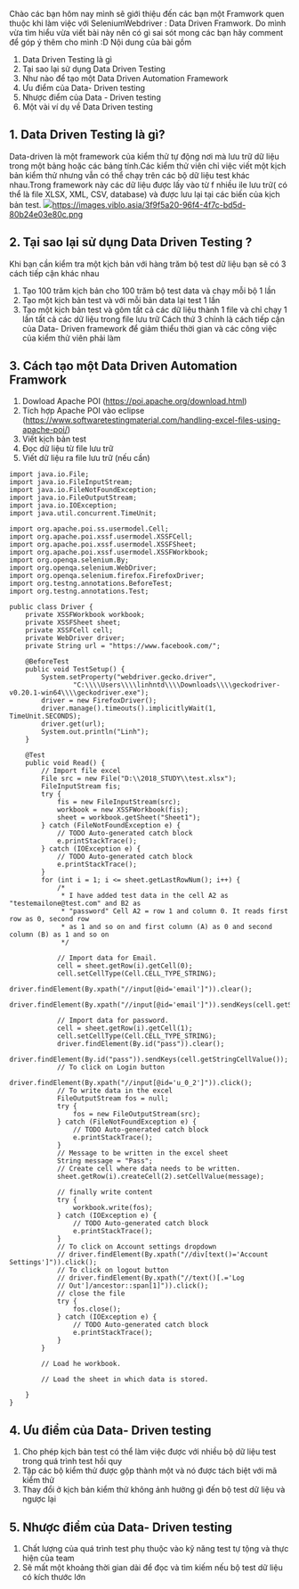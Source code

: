 Chào các bạn hôm nay mình sẽ giới thiệu đến các bạn một Framwork quen thuộc khi làm việc với SeleniumWebdriver : Data Driven Framwork. Do mình vừa tìm hiểu vừa viết bài này nên có gì sai sót mong các bạn hãy comment để góp ý thêm cho mình :D
Nội dung của bài gồm
1. Data Driven Testing là gì
2. Tại sao lại sử dụng Data Driven Testing
3. Như nào để tạo một Data Driven Automation Framework
4. Ưu  điểm của Data- Driven testing 
5. Nhược điểm của Data - Driven testing
6. Một vài ví dụ về Data Driven testing

## 1. Data Driven Testing là gì?
Data-driven là một framework của kiểm thử tự động nơi mà lưu trữ dữ liệu trong một bảng hoặc các bảng tính.Các kiểm thử viên chỉ việc viết một kịch bản kiểm thử nhưng vẫn có thể chạy trên các bộ dữ liệu test khác nhau.Trong framework này các dữ liệu được lấy vào từ f nhiều ile lưu trữ( có thể là file XLSX, XML, CSV, database) và được lưu lại tại các biến của kịch bản test.
![](https://images.viblo.asia/3f9f5a20-96f4-4f7c-bd5d-80b24e03e80c.png)https://images.viblo.asia/3f9f5a20-96f4-4f7c-bd5d-80b24e03e80c.png
## 2. Tại sao lại sử dụng Data Driven Testing ?
Khi bạn cần kiểm tra một kịch bản với hàng trăm bộ test dữ liệu bạn sẽ có 3 cách tiếp cận khác nhau
1. Tạo 100 trăm kịch bản cho 100 trăm bộ test data và chạy mỗi bộ 1 lần
2. Tạo một kịch bản test và với mỗi bản data lại test 1 lần
3.  Tạo một kịch bản test và gôm tất cả các dữ liệu thành 1 file và chỉ chạy 1 lần tất cả các dữ liệu trong file lưu trữ
Cách thứ 3 chính là cách tiếp cận của Data- Driven framework để giảm thiểu thời gian và các công việc của kiểm thử viên phải làm 
## 3. Cách tạo một Data Driven Automation Framwork
1. Dowload Apache POI (https://poi.apache.org/download.html)
2. Tích hợp Apache POI vào eclipse (https://www.softwaretestingmaterial.com/handling-excel-files-using-apache-poi/)
3. Viết kịch bản test
4. Đọc dữ liệu từ file lưu trữ 
5. Viết dữ liệu ra file lưu trữ (nếu cần)
```
import java.io.File;
import java.io.FileInputStream;
import java.io.FileNotFoundException;
import java.io.FileOutputStream;
import java.io.IOException;
import java.util.concurrent.TimeUnit;

import org.apache.poi.ss.usermodel.Cell;
import org.apache.poi.xssf.usermodel.XSSFCell;
import org.apache.poi.xssf.usermodel.XSSFSheet;
import org.apache.poi.xssf.usermodel.XSSFWorkbook;
import org.openqa.selenium.By;
import org.openqa.selenium.WebDriver;
import org.openqa.selenium.firefox.FirefoxDriver;
import org.testng.annotations.BeforeTest;
import org.testng.annotations.Test;

public class Driver {
	private XSSFWorkbook workbook;
	private XSSFSheet sheet;
	private XSSFCell cell;
	private WebDriver driver;
	private String url = "https://www.facebook.com/";

	@BeforeTest
	public void TestSetup() {
		System.setProperty("webdriver.gecko.driver",
				"C:\\\\Users\\\\linhntd\\\\Downloads\\\\geckodriver-v0.20.1-win64\\\\geckodriver.exe");
		driver = new FirefoxDriver();
		driver.manage().timeouts().implicitlyWait(1, TimeUnit.SECONDS);
		driver.get(url);
		System.out.println("Linh");
	}

	@Test
	public void Read() {
		// Import file excel
		File src = new File("D:\\2018_STUDY\\test.xlsx");
		FileInputStream fis;
		try {
			fis = new FileInputStream(src);
			workbook = new XSSFWorkbook(fis);
			sheet = workbook.getSheet("Sheet1");
		} catch (FileNotFoundException e) {
			// TODO Auto-generated catch block
			e.printStackTrace();
		} catch (IOException e) {
			// TODO Auto-generated catch block
			e.printStackTrace();
		}
		for (int i = 1; i <= sheet.getLastRowNum(); i++) {
			/*
			 * I have added test data in the cell A2 as "testemailone@test.com" and B2 as
			 * "password" Cell A2 = row 1 and column 0. It reads first row as 0, second row
			 * as 1 and so on and first column (A) as 0 and second column (B) as 1 and so on
			 */

			// Import data for Email.
			cell = sheet.getRow(i).getCell(0);
			cell.setCellType(Cell.CELL_TYPE_STRING);
			driver.findElement(By.xpath("//input[@id='email']")).clear();
			driver.findElement(By.xpath("//input[@id='email']")).sendKeys(cell.getStringCellValue());

			// Import data for password.
			cell = sheet.getRow(i).getCell(1);
			cell.setCellType(Cell.CELL_TYPE_STRING);
			driver.findElement(By.id("pass")).clear();
			driver.findElement(By.id("pass")).sendKeys(cell.getStringCellValue());
			// To click on Login button
			driver.findElement(By.xpath("//input[@id='u_0_2']")).click();
			// To write data in the excel
			FileOutputStream fos = null;
			try {
				fos = new FileOutputStream(src);
			} catch (FileNotFoundException e) {
				// TODO Auto-generated catch block
				e.printStackTrace();
			}
			// Message to be written in the excel sheet
			String message = "Pass";
			// Create cell where data needs to be written.
			sheet.getRow(i).createCell(2).setCellValue(message);

			// finally write content
			try {
				workbook.write(fos);
			} catch (IOException e) {
				// TODO Auto-generated catch block
				e.printStackTrace();
			}
			// To click on Account settings dropdown
			// driver.findElement(By.xpath("//div[text()='Account Settings']")).click();
			// To click on logout button
			// driver.findElement(By.xpath("//text()[.='Log
			// Out']/ancestor::span[1]")).click();
			// close the file
			try {
				fos.close();
			} catch (IOException e) {
				// TODO Auto-generated catch block
				e.printStackTrace();
			}
		}

		// Load he workbook.

		// Load the sheet in which data is stored.

	}
}

```
## 4. Ưu điểm của Data- Driven testing
1. Cho phép kịch bản test có thể làm việc được với nhiều bộ dữ liệu test trong quá trình test hồi quy
2. Tập các bộ kiểm thử được gộp thành một và nó được tách biệt với mã kiểm thử
3. Thay đổi ở kịch bản kiểm thử không ảnh hưởng gì đến bộ test dữ liệu và ngược lại
## 5. Nhược điểm của Data- Driven testing
1. Chất lượng của quá trình test phụ thuộc vào kỹ năng test tự tộng và thực hiện của team
2. Sẽ mất một khoảng thời gian dài để đọc và tìm kiếm nếu bộ test dữ liệu có kích thước lớn